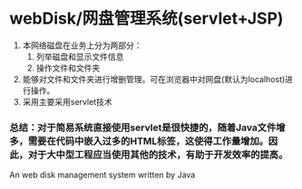 # webDisk/网盘管理系统(servlet+JSP)
1. 本网络磁盘在业务上分为两部分：
	1. 列举磁盘和显示文件信息
	2. 操作文件和文件夹
2. 能够对文件和文件夹进行增删管理。可在浏览器中对网盘(默认为localhost)进行操作。
3. 采用主要采用servlet技术
### 总结：对于简易系统直接使用servlet是很快捷的，随着Java文件增多，需要在代码中嵌入过多的HTML标签，这使得工作量增加。因此，对于大中型工程应当使用其他的技术，有助于开发效率的提高。
An web disk management system written by Java

